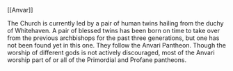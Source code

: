 [[Anvar]]

The Church is currently led by a pair of human twins hailing from the duchy of Whitehaven. A pair of blessed twins has been born on time to take over from the previous archbishops for the past three generations, but one has not been found yet in this one. They follow the Anvari Pantheon. Though the worship of different gods is not actively discouraged, most of the Anvari worship part of or all of the Primordial and Profane pantheons.
